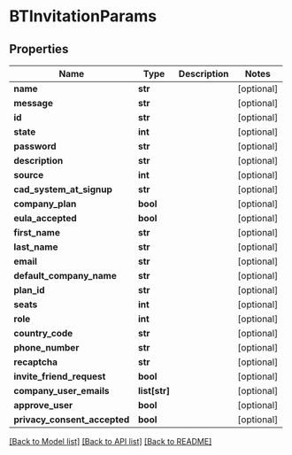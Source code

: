 # BTInvitationParams

## Properties
Name | Type | Description | Notes
------------ | ------------- | ------------- | -------------
**name** | **str** |  | [optional] 
**message** | **str** |  | [optional] 
**id** | **str** |  | [optional] 
**state** | **int** |  | [optional] 
**password** | **str** |  | [optional] 
**description** | **str** |  | [optional] 
**source** | **int** |  | [optional] 
**cad_system_at_signup** | **str** |  | [optional] 
**company_plan** | **bool** |  | [optional] 
**eula_accepted** | **bool** |  | [optional] 
**first_name** | **str** |  | [optional] 
**last_name** | **str** |  | [optional] 
**email** | **str** |  | [optional] 
**default_company_name** | **str** |  | [optional] 
**plan_id** | **str** |  | [optional] 
**seats** | **int** |  | [optional] 
**role** | **int** |  | [optional] 
**country_code** | **str** |  | [optional] 
**phone_number** | **str** |  | [optional] 
**recaptcha** | **str** |  | [optional] 
**invite_friend_request** | **bool** |  | [optional] 
**company_user_emails** | **list[str]** |  | [optional] 
**approve_user** | **bool** |  | [optional] 
**privacy_consent_accepted** | **bool** |  | [optional] 

[[Back to Model list]](../README.md#documentation-for-models) [[Back to API list]](../README.md#documentation-for-api-endpoints) [[Back to README]](../README.md)


